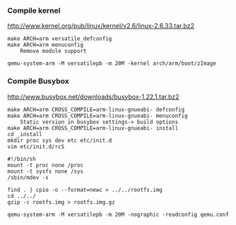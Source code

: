 ### Compile kernel
http://www.kernel.org/pub/linux/kernel/v2.6/linux-2.6.33.tar.bz2
```
make ARCH=arm versatile_defconfig
make ARCH=arm menuconfig
	Remove module support
```

```
qemu-system-arm -M versatilepb -m 20M -kernel arch/arm/boot/zImage
```

### Compile Busybox
http://www.busybox.net/downloads/busybox-1.22.1.tar.bz2

```
make ARCH=arm CROSS_COMPILE=arm-linux-gnueabi- defconfig
make ARCH=arm CROSS_COMPILE=arm-linux-gnueabi- menuconfig
	Static version in busybox settings-> build options
make ARCH=arm CROSS_COMPILE=arm-linux-gnueabi- install
cd _install
mkdir proc sys dev etc etc/init.d
vim etc/init.d/rcS
```

```
#!/bin/sh
mount -t proc none /proc
mount -t sysfs none /sys
/sbin/mdev -s
```

```
find . | cpio -o --format=newc > ../../rootfs.img
cd ../../
gzip -c rootfs.img > rootfs.img.gz
```

```
qemu-system-arm -M versatilepb -m 20M -nographic -readconfig qemu.conf
```
